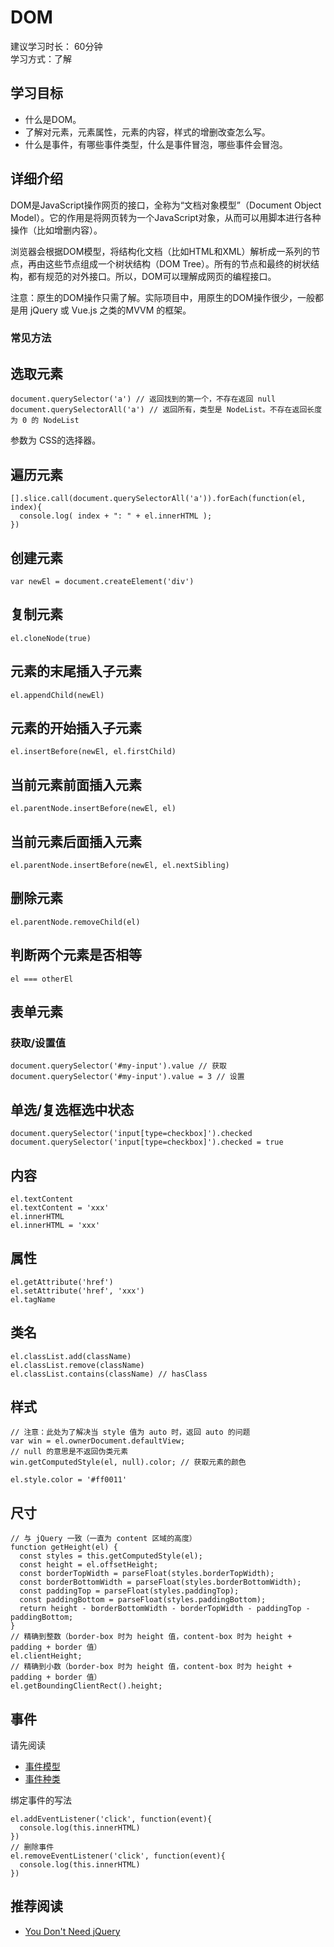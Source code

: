 # DOM
建议学习时长： 60分钟  
学习方式：了解  

## 学习目标
* 什么是DOM。
* 了解对元素，元素属性，元素的内容，样式的增删改查怎么写。
* 什么是事件，有哪些事件类型，什么是事件冒泡，哪些事件会冒泡。

## 详细介绍
DOM是JavaScript操作网页的接口，全称为“文档对象模型”（Document Object Model）。它的作用是将网页转为一个JavaScript对象，从而可以用脚本进行各种操作（比如增删内容）。

浏览器会根据DOM模型，将结构化文档（比如HTML和XML）解析成一系列的节点，再由这些节点组成一个树状结构（DOM Tree）。所有的节点和最终的树状结构，都有规范的对外接口。所以，DOM可以理解成网页的编程接口。

注意：原生的DOM操作只需了解。实际项目中，用原生的DOM操作很少，一般都是用 jQuery 或 Vue.js 之类的MVVM 的框架。

### 常见方法
## 选取元素
```
document.querySelector('a') // 返回找到的第一个，不存在返回 null
document.querySelectorAll('a') // 返回所有，类型是 NodeList。不存在返回长度为 0 的 NodeList
```

参数为 CSS的选择器。

## 遍历元素
```
[].slice.call(document.querySelectorAll('a')).forEach(function(el, index){
  console.log( index + ": " + el.innerHTML );
})
```


## 创建元素
```
var newEl = document.createElement('div')
```

## 复制元素
```
el.cloneNode(true)
```

## 元素的末尾插入子元素
```
el.appendChild(newEl)
```

## 元素的开始插入子元素
```
el.insertBefore(newEl, el.firstChild)
```

## 当前元素前面插入元素
```
el.parentNode.insertBefore(newEl, el)
```

## 当前元素后面插入元素
```
el.parentNode.insertBefore(newEl, el.nextSibling)
```

## 删除元素
```
el.parentNode.removeChild(el)
```

## 判断两个元素是否相等
```
el === otherEl
```

## 表单元素
### 获取/设置值
```
document.querySelector('#my-input').value // 获取
document.querySelector('#my-input').value = 3 // 设置
```

## 单选/复选框选中状态
```
document.querySelector('input[type=checkbox]').checked
document.querySelector('input[type=checkbox]').checked = true
```

## 内容
```
el.textContent
el.textContent = 'xxx'
el.innerHTML
el.innerHTML = 'xxx'
```

## 属性
```
el.getAttribute('href')
el.setAttribute('href', 'xxx')
el.tagName
```

## 类名
```
el.classList.add(className)
el.classList.remove(className)
el.classList.contains(className) // hasClass
```

## 样式
```
// 注意：此处为了解决当 style 值为 auto 时，返回 auto 的问题
var win = el.ownerDocument.defaultView;
// null 的意思是不返回伪类元素
win.getComputedStyle(el, null).color; // 获取元素的颜色

el.style.color = '#ff0011'

```

## 尺寸
```
// 与 jQuery 一致（一直为 content 区域的高度）
function getHeight(el) {
  const styles = this.getComputedStyle(el);
  const height = el.offsetHeight;
  const borderTopWidth = parseFloat(styles.borderTopWidth);
  const borderBottomWidth = parseFloat(styles.borderBottomWidth);
  const paddingTop = parseFloat(styles.paddingTop);
  const paddingBottom = parseFloat(styles.paddingBottom);
  return height - borderBottomWidth - borderTopWidth - paddingTop - paddingBottom;
}
// 精确到整数（border-box 时为 height 值，content-box 时为 height + padding + border 值）
el.clientHeight;
// 精确到小数（border-box 时为 height 值，content-box 时为 height + padding + border 值）
el.getBoundingClientRect().height;

```

## 事件
请先阅读
* [事件模型](http://javascript.ruanyifeng.com/dom/event.html)
* [事件种类](http://javascript.ruanyifeng.com/dom/event-type.html)

绑定事件的写法
```
el.addEventListener('click', function(event){
  console.log(this.innerHTML)
})
// 删除事件
el.removeEventListener('click', function(event){
  console.log(this.innerHTML)
})
```

## 推荐阅读
* [You Don't Need jQuery](https://github.com/oneuijs/You-Dont-Need-jQuery/blob/master/README.zh-CN.md)

